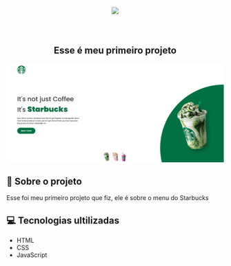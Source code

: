 <h1 align="center">
  <img src="http://desbloqueandoseupotencial.com.br/wp-content/uploads/2018/02/starbucks-logo-png-1.png" width="700px">
</h1>

<br>

<h2 align="center">
Esse é meu primeiro projeto
</h2>

<img src="https://github.com/guicavallini/Starbucks/blob/master/images/Starbucks.png?raw=true" />

<br>

<h2>
📄 Sobre o projeto
</h2>

<p>
Esse foi meu primeiro projeto que fiz, ele é sobre o menu do Starbucks
</p>

<h2>
💻 Tecnologias ultilizadas
</h2>

<ul>
  <li>HTML</li>
  <li>CSS</li>
  <li>JavaScript</li>
</ul>
